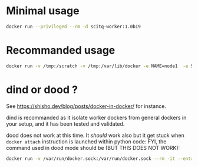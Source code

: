 # Minimal usage

```bash
docker run --privileged --rm -d scitq-worker:1.0b19
```

# Recommanded usage

```bash
docker run -v /tmp:/scratch -v /tmp:/var/lib/docker -e NAME=node1  -e SCITQ_SERVER=$SCITQ_SERVER --privileged --rm -d scitq-worker:1.0b19
```

# dind or dood ?

See https://shisho.dev/blog/posts/docker-in-docker/ for instance.

dind is recommanded as it isolate worker dockers from general dockers in your setup, and it has been tested and validated.

dood does not work at this time. It *should* work also but it get stuck when `docker attach` instruction is launched within python code: FYI, the command used in dood mode should be (BUT THIS DOES NOT WORK):

```bash
docker run -v /var/run/docker.sock:/var/run/docker.sock --rm -it --entrypoint 'scitq-worker' scitq-worker:1.0b19 host.docker.internal 1
```